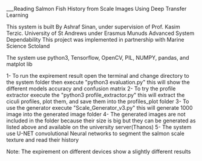 ___Reading Salmon Fish History from Scale Images Using Deep Transfer Learning

This system is built By Ashraf Sinan, under supervision of Prof. Kasim Terzic. University of St Andrews under Erasmus Munuds Advanced System Dependability
This project was implemented in partnership with Marine Science Sctoland

The system use python3, Tensorflow, OpenCV, PIL, NUMPY, pandas, and matplot lib

1- To run the expirement result open the terminal and change directory to the system folder then execute "python3 evaluation.py" this will show the different models accuracy and confusion matrix
2- To try the profile extractor execute the "python3 profile_extractor.py" this will extract the ciculi profiles, plot them, and save them into the profiles_plot folder
3- To use the generator execute "Scale_Generator_v3.py" this will generate 1000 image into the generated image folder
4- The generated images are not included in the folder because their size is big but they can be generated as listed above and available on the university server(Thanos)
5- The system use U-NET convolutional Neural networks to segment the salmon scale texture and read their history


Note: 
The expirement on different devices show a slightly different results
